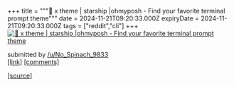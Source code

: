 +++
title = """🧩 x theme | starship |ohmyposh - Find your favorite terminal prompt theme"""
date = 2024-11-21T09:20:33.000Z
expiryDate = 2024-11-21T09:20:33.000Z
tags = ["reddit","cli"]
+++
[![🧩 x theme | starship |ohmyposh - Find your favorite terminal prompt theme](https://external-preview.redd.it/NjNjejF2aWUyODJlMW5mXC4Mom9HvgxNDMv7hBdC6RJxYBNBPs5zV1XvEGZH.png?width=640&crop=smart&auto=webp&s=abf4e746dc6ab4d0ccb186fa30edd2c9a3dc7645 "🧩 x theme | starship |ohmyposh - Find your favorite terminal prompt theme")](https://www.reddit.com/r/commandline/comments/1gwca9d/x_theme_starship_ohmyposh_find_your_favorite/)

submitted by [/u/No\_Spinach\_9833](https://www.reddit.com/user/No_Spinach_9833)  
[\[link\]](https://v.redd.it/vev5v4ie282e1) [\[comments\]](https://www.reddit.com/r/commandline/comments/1gwca9d/x_theme_starship_ohmyposh_find_your_favorite/)

[[source]](https://www.reddit.com/r/commandline/comments/1gwca9d/x_theme_starship_ohmyposh_find_your_favorite/)
